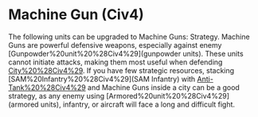 # Machine Gun (Civ4)

The following units can be upgraded to Machine Guns:
Strategy.
Machine Guns are powerful defensive weapons, especially against enemy [Gunpowder%20unit%20%28Civ4%29](gunpowder units). These units cannot initiate attacks, making them most useful when defending [City%20%28Civ4%29](cities).
If you have few strategic resources, stacking [SAM%20Infantry%20%28Civ4%29](SAM Infantry) with [Anti-Tank%20%28Civ4%29](Anti-Tanks) and Machine Guns inside a city can be a good strategy, as any enemy using [Armored%20unit%20%28Civ4%29](armored units), infantry, or aircraft will face a long and difficult fight.